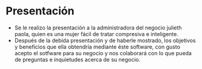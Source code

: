 # Presentación
- Se le realizo la presentación a la administradora del negocio julieth paola, quien es una mujer fácil de tratar compresiva e inteligente.
- Después de la debida presentación y de haberle mostrado, los objetivos y beneficios que ella obtendría mediante éste software, con gusto acepto el sotfware para su negocio y nos colaborará con lo que pueda de preguntas e inquietudes acerca de su negocio. 
